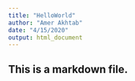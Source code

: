 ```yaml
---
title: "HelloWorld"
author: "Amer Akhtab"
date: "4/15/2020"
output: html_document
---
```


## This is a markdown file. 
